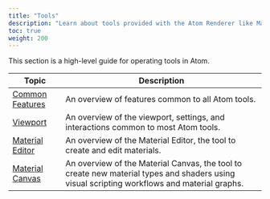 ```yaml
---
title: "Tools"
description: "Learn about tools provided with the Atom Renderer like Material Editor and Material Canvas."
toc: true
weight: 200
---  
```


This section is a high-level guide for operating tools in Atom. 

| Topic                        | Description |
|--------------------------------------|---------|
| [Common Features](atom-tools-common-features/) | An overview of features common to all Atom tools. |
| [Viewport](atom-tools-viewport/) | An overview of the viewport, settings, and interactions common to most Atom tools. |
| [Material Editor](material-editor/) | An overview of the Material Editor, the tool to create and edit materials. |
| [Material Canvas](material-canvas/) | An overview of the Material Canvas, the tool to create new material types and shaders using visual scripting workflows and material graphs. |
